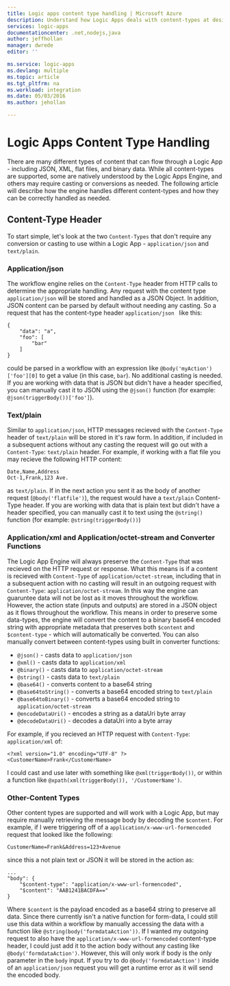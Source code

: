 ```yaml
---
title: Logic apps content type handling | Microsoft Azure
description: Understand how Logic Apps deals with content-types at design and runtime
services: logic-apps
documentationcenter: .net,nodejs,java
author: jeffhollan
manager: dwrede
editor: ''

ms.service: logic-apps
ms.devlang: multiple
ms.topic: article
ms.tgt_pltfrm: na
ms.workload: integration
ms.date: 05/03/2016
ms.author: jehollan

---
```

# Logic Apps Content Type Handling
There are many different types of content that can flow through a Logic App - including JSON, XML, flat files, and binary data.  While all content-types are supported, some are natively understood by the Logic Apps Engine, and others may require casting or conversions as needed.  The following article will describe how the engine handles different content-types and how they can be correctly handled as needed.

## Content-Type Header
To start simple, let's look at the two `Content-Types` that don't require any conversion or casting to use within a Logic App - `application/json` and `text/plain`.

### Application/json
The workflow engine relies on the `Content-Type` header from HTTP calls to determine the appropriate handling.  Any request with the content type `application/json` will be stored and handled as a JSON Object.  In addition, JSON content can be parsed by default without needing any casting.  So a request that has the content-type header `application/json ` like this:

```
{
    "data": "a",
    "foo": [
        "bar"
    ]
}
```

could be parsed in a workflow with an expression like `@body('myAction')['foo'][0]` to get a value (in this case, `bar`).  No additional casting is needed.  If you are working with data that is JSON but didn't have a header specified, you can manually cast it to JSON using the `@json()` function (for example: `@json(triggerBody())['foo']`).

### Text/plain
Similar to `application/json`, HTTP messages recieved with the `Content-Type` header of `text/plain` will be stored in it's raw form.  In addition, if included in a subsequent actions without any casting the request will go out with a `Content-Type`: `text/plain` header.  For example, if working with a flat file you may recieve the following HTTP content:

```
Date,Name,Address
Oct-1,Frank,123 Ave.
```

as `text/plain`.  If in the next action you sent it as the body of another request (`@body('flatfile')`), the request would have a `text/plain` Content-Type header.  If you are working with data that is plain text but didn't have a header specified, you can manually cast it to text using the `@string()` function (for example: `@string(triggerBody())`)

### Application/xml and Application/octet-stream and Converter Functions
The Logic App Engine will always preserve the `Content-Type` that was recieved on the HTTP request or response.  What this means is if a content is recieved with `Content-Type` of `application/octet-stream`, including that in a subsequent action with no casting will result in an outgoing request with `Content-Type`: `application/octet-stream`.  In this way the engine can guaruntee data will not be lost as it moves throughout the workflow.  However, the action state (inputs and outputs) are stored in a JSON object as it flows throughout the workflow.  This means in order to preserve some data-types, the engine will convert the content to a binary base64 encoded string with appropriate metadata that preserves both `$content` and `$content-type` - which will automatically be converted.  You can also manually convert between content-types using built in converter functions:

* `@json()` - casts data to `application/json`
* `@xml()` - casts data to `application/xml`
* `@binary()` - casts data to `application/octet-stream`
* `@string()` - casts data to `text/plain`
* `@base64()` - converts content to a base64 string
* `@base64toString()` - converts a base64 encoded string to `text/plain`
* `@base64toBinary()` - converts a base64 encoded string to `application/octet-stream`
* `@encodeDataUri()` - encodes a string as a dataUri byte array
* `@decodeDataUri()` - decodes a dataUri into a byte array

For example, if you recieved an HTTP request with `Content-Type`: `application/xml` of:

```
<?xml version="1.0" encoding="UTF-8" ?>
<CustomerName>Frank</CustomerName>
```

I could cast and use later with something like `@xml(triggerBody())`, or within a function like `@xpath(xml(triggerBody()), '/CustomerName')`.

### Other-Content Types
Other content types are supported and will work with a Logic App, but may require manually retrieving the message body by decoding the `$content`.  For example, if I were triggering off of a `application/x-www-url-formencoded` request that looked like the following:

```
CustomerName=Frank&Address=123+Avenue
```

since this a not plain text or JSON it will be stored in the action as:

```
...
"body": {
    "$content-type": "application/x-www-url-formencoded",
    "$content": "AAB1241BACDFA=="
}
```

Where `$content` is the payload encoded as a base64 string to preserve all data.  Since there currently isn't a native function for form-data, I could still use this data within a workflow by manually accessing the data with a function like `@string(body('formdataAction'))`.  If I wanted my outgoing request to also have the `application/x-www-url-formencoded` content-type header, I could just add it to the action body without any casting like `@body('formdataAction')`.  However, this will only work if body is the only parameter in the `body` input.  If you try to do `@body('formdataAction')` inside of an `application/json` request you will get a runtime error as it will send the encoded body.

